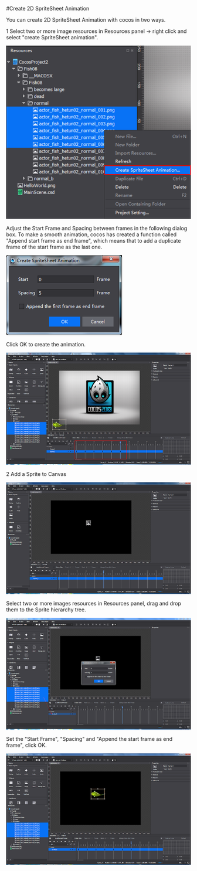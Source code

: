#Create 2D SpriteSheet Animation

You can create 2D SpriteSheet Animation with cocos in two ways.

1 Select two or more image resources in Resources panel -> right click and select "create SpriteSheet animation".

![image](../../../studio-img/Animation/2DSpriteSheetAnimation/image001.png)

Adjust the Start Frame and Spacing between frames in the following dialog box. To make a smooth animation, cocos has created a function called "Append start frame as end frame", which means that to add a duplicate frame of the start frame as the last one.

![image](../../../studio-img/Animation/2DSpriteSheetAnimation/image002.png)

Click OK to create the animation.

![image](../../../studio-img/Animation/2DSpriteSheetAnimation/image003.png)

2 Add a Sprite to Canvas

![image](../../../studio-img/Animation/2DSpriteSheetAnimation/image004.png)

Select two or more images resources in Resources panel, drag and drop them to the Sprite hierarchy tree.

![image](../../../studio-img/Animation/2DSpriteSheetAnimation/image005.png)

Set the "Start Frame", "Spacing" and "Append the start frame as end frame", click OK.

![image](../../../studio-img/Animation/2DSpriteSheetAnimation/image006.png)
